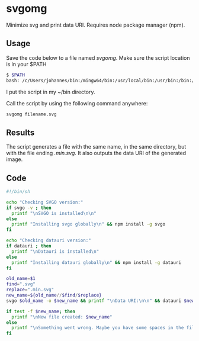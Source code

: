 # svgomg
Minimize svg and print data URI. Requires node package manager (npm).

## Usage
Save the code below to a file named *svgomg*. Make sure the script location is in your $PATH

```bash
$ $PATH
bash: /c/Users/johannes/bin:/mingw64/bin:/usr/local/bin:/usr/bin:/bin:/mingw64/bin:/usr/bin
```
I put the script in my ~/bin directory.

Call the script by using the following command anywhere:
```bash
svgomg filename.svg
```

## Results
The script generates a file with the same name, in the same directory, but with the file ending *.min.svg.* It also outputs the data URI of the generated image.


## Code
```bash
#!/bin/sh

echo "Checking SVGO version:"
if svgo -v ; then
  printf "\nSVGO is installed\n\n"
else
  printf "Installing svgo globally\n" && npm install -g svgo
fi

echo "Checking datauri version:"
if datauri ; then
  printf "\nDatauri is installed\n"
else
  printf "Installing datauri globally\n" && npm install -g datauri
fi

old_name=$1
find=".svg"
replace=".min.svg"
new_name=${old_name//$find/$replace}
svgo $old_name -o $new_name && printf "\nData URI:\n\n" && datauri $new_name

if test -f $new_name; then
  printf "\nNew file created: $new_name"
else
  printf "\nSomething went wrong. Maybe you have some spaces in the filename?"
fi
```

